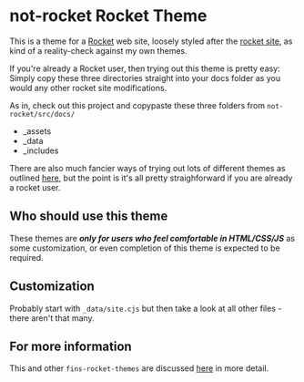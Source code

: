 # not-rocket Rocket Theme

This is a theme for a [Rocket](https://rocket.modern-web.dev/) web site, loosely styled after the [rocket site](https://rocket.modern-web.dev/), as kind of a reality-check against my own themes.

If you're already a Rocket user, then trying out this theme is pretty easy: Simply copy these three directories straight into your docs folder as you would any other rocket site modifications.

As in, check out this project and copypaste these three folders from `not-rocket/src/docs/`

- _assets
- _data
- _includes

There are also much fancier ways of trying out lots of different themes as outlined [here](https://webappwriter.com/rocket-themes/all/installation/), but the point is it's all pretty straighforward if you are already a rocket user.

## Who should use this theme

These themes are _**only for users who feel comfortable in HTML/CSS/JS**_ as some customization, or even completion of this theme is expected to be required.

## Customization

Probably start with `_data/site.cjs` but then take a look at all other files - there aren't that many.

## For more information

This and other `fins-rocket-themes` are discussed [here](https://webappwriter.com/rocket-themes/) in more detail.

